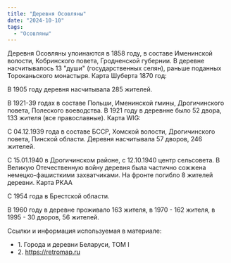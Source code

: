 ```yaml
---
title: "Деревня Осовляны"
date: "2024-10-10"
tags:
  - "Осовляны"
---
```


Деревня Осовляны упоинаются в 1858 году, в составе Именинской волости, Кобринского повета, Гродненской губернии. В деревне насчитывалось 13 "души" (государственных селян), раньше поданных Тороканьского монастыря.
Карта Шуберта 1870 год:

В 1905 году деревня насчитывала 285 жителей.

В 1921-39 годах в составе Польши, Именинской гмины, Дрогичинского повета, Полеского воеводства.
В 1921 году в деревнне было 52 двора, 133 жителя (все православные).
Карта WIG:

С 04.12.1939 года в составе БССР, Хомской волости, Дрогичинского повета, Пинской области. Деревня насчитывала 57 дворов, 246 жителей.

С 15.01.1940 в Дрогичинском районе, с 12.10.1940 центр сельсовета. В Великую Отечественную войну деревня была частично сожжена немецко-фашисткими захватчиками. На фронте погибло 8 жителей деревни.
Карта РКАА

С 1954 года в Брестской области.

В 1960 году в деревне проживало 163 жителя, в 1970 - 162 жителя, в 1995 - 30 дворов, 56 жителей.

Ссылки и информация используемая в материале:
- 1\. Города и деревни Беларуси, ТОМ I
- 2\. https://retromap.ru
